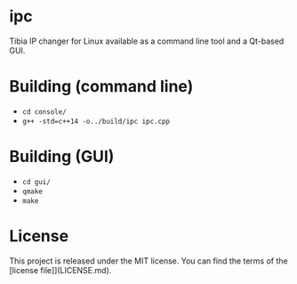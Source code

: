 ipc
====

Tibia IP changer for Linux available as a command line tool and a Qt-based GUI.

Building (command line)
========

* ``cd console/``
* ``g++ -std=c++14 -o../build/ipc ipc.cpp``

Building (GUI)
========

* ``cd gui/``
* ``qmake``
* ``make``

License
=======

This project is released under the MIT license. You can find the terms of the [license file]](LICENSE.md).
